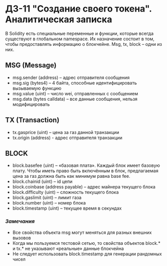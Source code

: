 # ДЗ-11 "Создание своего токена". Аналитическая записка

В Solidity есть специальные переменные и функции, которые всегда существуют в глобальном namespace. Их назначение состоит в том, чтобы предоставлять информацию о блокчейне. Msg, tx, block – одни из них.

## MSG (Message)
- msg.sender (address) – адрес отправителя сообщения
- msg.sig (bytes4) – 4 байта, способные идентифицировать вызываемую
функцию
- msg.value (uint) – число wei, отправленных с сообщением
- msg.data (bytes calldata) – все данные сообщения, нельзя модифицировать

## TX (Transaction)
- tx.gasprice (uint) – цена за газ данной транзакции
- tx.origin (address) - адрес отправителя транзакции

## BLOCK
- block.basefee (uint) – «базовая плата». Каждый блок имеет базовую плату. Чтобы иметь право быть включённым в блок, предлагаемая цена за газ должна быть как минимум равна base fee.
- block.chainid (uint) – id цепи
- block.coinbase (address payable) – адрес майнера текущего блока
- block.difficulty (uint) – сложность текущего блока
- block.gaslimit (uint) – лимит газа
- block.number (uint) – номер блока
- block.timestamp (uint) – текущее время в секундах

### *Замечания*
- Все свойства объекта msg могут меняться для разных внешних вызовов
- Когда мы пользуемся тестовой сетью, то свойства объектов block.* и tx.* не указывают «реальные» данные блокчейна
- Не следует использовать block.timestamp для генерации рандомных чисел